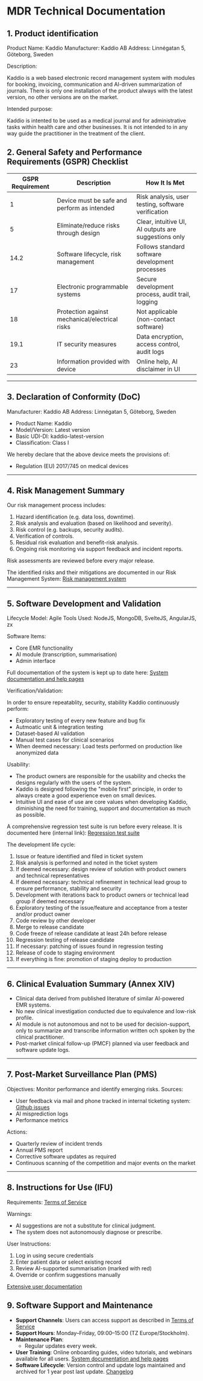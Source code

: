 # MDR Technical Documentation

## 1. Product identification

Product Name: Kaddio
Manufacturer: Kaddio AB
Address: Linnégatan 5, Göteborg, Sweden

Description: 

Kaddio is a web based electronic record management system with modules for booking, invoicing, communication and AI-driven summarization of journals. There is only one installation of the product always with the latest version, no other versions are on the market. 

Intended purpose:

Kaddio is intented to be used as a medical journal and for administrative tasks within health care and other businesses. It is not intended to in any way guide the practitioner in the treatment of the client.

## 2. General Safety and Performance Requirements (GSPR) Checklist

| GSPR Requirement | Description                                      | How It Is Met                                      |
|-------------------|--------------------------------------------------|---------------------------------------------------|
| 1                 | Device must be safe and perform as intended     | Risk analysis, user testing, software verification |
| 5                 | Eliminate/reduce risks through design           | Clear, intuitive UI, AI outputs are suggestions only |
| 14.2              | Software lifecycle, risk management             | Follows standard software development processes  |
| 17                | Electronic programmable systems                 | Secure development process, audit trail, logging |
| 18                | Protection against mechanical/electrical risks  | Not applicable (non-contact software)            |
| 19.1              | IT security measures                            | Data encryption, access control, audit logs      |
| 23                | Information provided with device                | Online help, AI disclaimer in UI    |

---

## 3. Declaration of Conformity (DoC)

Manufacturer: Kaddio AB
Address: Linnégatan 5, Göteborg, Sweden

- Product Name: Kaddio
- Model/Version: Latest version
- Basic UDI-DI: kaddio-latest-version
- Classification: Class I

We hereby declare that the above device meets the provisions of:
- Regulation (EU) 2017/745 on medical devices

---

## 4. Risk Management Summary

Our risk management process includes:

1. Hazard identification (e.g. data loss, downtime).
2. Risk analysis and evaluation (based on likelihood and severity).
3. Risk control (e.g. backups, security audits).
4. Verification of controls.
5. Residual risk evaluation and benefit-risk analysis.
6. Ongoing risk monitoring via support feedback and incident reports.

Risk assessments are reviewed before every major release.

The identified risks and their mitigations are documented in our Risk Management System: [Risk management system](risk_management_system.md)

---

## 5. Software Development and Validation

Lifecycle Model: Agile
Tools Used: NodeJS, MongoDB, SvelteJS, AngularJS, zx

Software Items:
- Core EMR functionality
- AI module (transcription, summarisation)
- Admin interface

Full documentation of the system is kept up to date here: [System documentation and help pages](http://help.kaddio.com/help)

Verification/Validation:

In order to ensure repeatablity, security, stability Kaddio continuously perform:
- Exploratory testing of every new feature and bug fix
- Autmoatic unit & integration testing
- Dataset-based AI validation
- Manual test cases for clinical scenarios
- When deemed necessary: Load tests performed on production like anonymized data

Usability:
- The product owners are responsible for the usability and checks the designs regularly with the users of the system.
- Kaddio is designed following the "mobile first" principle, in order to always create a good experience even on small devices.
- Intuitive UI and ease of use are core values when developing Kaddio, diminishing the need for training, support and documentation as much as possible.

A comprehensive regression test suite is run before every release. It is documented here (internal link): [Regression test suite](https://github.com/kaddio/kaddio/wiki/Test-av-release-%E2%80%90-MALL)

The development life cycle:

 1. Issue or feature identified and filed in ticket system
 2. Risk analysis is performed and noted in the ticket system
 3. If deemed necessary: design review of solution with product owners and technical representatives
 4. If deemed necessary: technical refinement in technical lead group to ensure performance, stability and security
 5. Development with iterations back to product owners or technical lead group if deemed necessary
 6. Exploratory testing of the issue/feature and acceptance from a tester and/or product owner
 7. Code review by other developer
 8. Merge to release candidate
 9. Code freeze of release candidate at least 24h before release
10. Regression testing of release candidate
11. If necessary: patching of issues found in regression testing
12. Release of code to staging environment
13. If everything is fine: promotion of staging deploy to production

---

## 6. Clinical Evaluation Summary (Annex XIV)

- Clinical data derived from published literature of similar AI-powered EMR systems.
- No new clinical investigation conducted due to equivalence and low-risk profile.
- AI module is not autonomous and not to be used for decision-support, only to summarize and transcribe information written och spoken by the clinical practitioner.
- Post-market clinical follow-up (PMCF) planned via user feedback and software update logs.

---

## 7. Post-Market Surveillance Plan (PMS)

Objectives: Monitor performance and identify emerging risks.
Sources:
- User feedback via mail and phone tracked in internal ticketing system: [Github issues](https://github.com/kaddio/kaddio/issues)
- AI misprediction logs
- Performance metrics

Actions:
- Quarterly review of incident trends
- Annual PMS report
- Corrective software updates as required
- Continuous scanning of the competition and major events on the market

---

## 8. Instructions for Use (IFU)

Requirements:
[Terms of Service](https://kaddio.com/legal/tos)

Warnings:
- AI suggestions are not a substitute for clinical judgment.
- The system does not autonomously diagnose or prescribe.

User Instructions:
1. Log in using secure credentials
2. Enter patient data or select existing record
3. Review AI-supported summarisation (marked with red)
4. Override or confirm suggestions manually

[Extensive user documentation](http://help.kaddio.com/help)

## 9. Software Support and Maintenance

- **Support Channels**: Users can access support as described in [Terms of Service](https://kaddio.com/legal/tos)
- **Support Hours**: Monday–Friday, 09:00–15:00 (TZ Europe/Stockholm).
- **Maintenance Plan**:
  - Regular updates every week.
- **User Training**: Online onboarding guides, video tutorials, and webinars available for all users. [System documentation and help pages](http://help.kaddio.com/help)
- **Software Lifecycle**: Version control and update logs maintained and archived for 1 year post last update. [Changelog](https://kaddio.com/changelog)
